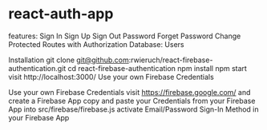 # react-auth-app

features:
Sign In
Sign Up
Sign Out
Password Forget
Password Change
Protected Routes with Authorization
Database: Users

Installation
git clone git@github.com:rwieruch/react-firebase-authentication.git
cd react-firebase-authentication
npm install
npm start
visit http://localhost:3000/
Use your own Firebase Credentials

Use your own Firebase Credentials
visit https://firebase.google.com/ and create a Firebase App
copy and paste your Credentials from your Firebase App into src/firebase/firebase.js
activate Email/Password Sign-In Method in your Firebase App
